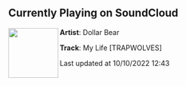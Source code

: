 ## Currently Playing on SoundCloud

[<img align="left" width="100" src="https://i1.sndcdn.com/artworks-r45n9otkp8MSz8ny-GfWprA-t500x500.jpg">](https://soundcloud.com/dollarbear/my-life-original)

**Artist**: Dollar Bear 

**Track**: My Life [TRAPWOLVES]

Last updated at 10/10/2022 12:43
